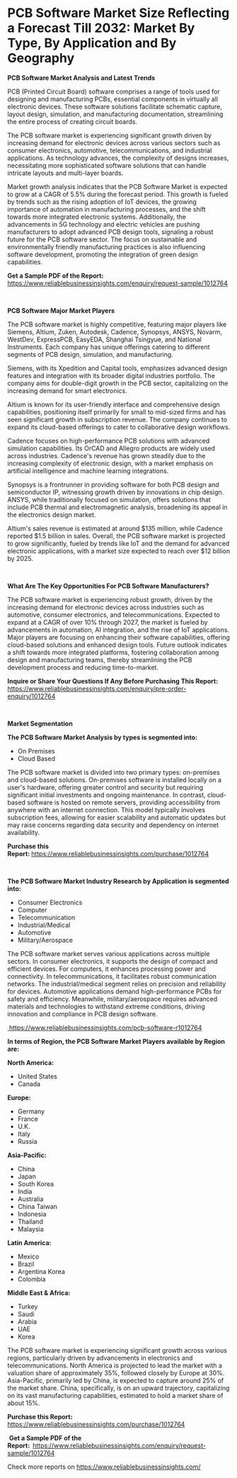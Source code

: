 <p><h1>PCB Software Market Size Reflecting a Forecast Till 2032: Market By Type, By Application and By Geography</h1></p><p><strong>PCB Software Market Analysis and Latest Trends</strong></p>
<p><p>PCB (Printed Circuit Board) software comprises a range of tools used for designing and manufacturing PCBs, essential components in virtually all electronic devices. These software solutions facilitate schematic capture, layout design, simulation, and manufacturing documentation, streamlining the entire process of creating circuit boards.</p><p>The PCB software market is experiencing significant growth driven by increasing demand for electronic devices across various sectors such as consumer electronics, automotive, telecommunications, and industrial applications. As technology advances, the complexity of designs increases, necessitating more sophisticated software solutions that can handle intricate layouts and multi-layer boards.</p><p>Market growth analysis indicates that the PCB Software Market is expected to grow at a CAGR of 5.5% during the forecast period. This growth is fueled by trends such as the rising adoption of IoT devices, the growing importance of automation in manufacturing processes, and the shift towards more integrated electronic systems. Additionally, the advancements in 5G technology and electric vehicles are pushing manufacturers to adopt advanced PCB design tools, signaling a robust future for the PCB software sector. The focus on sustainable and environmentally friendly manufacturing practices is also influencing software development, promoting the integration of green design capabilities.</p></p>
<p><strong>Get a Sample PDF of the Report:&nbsp;</strong> <a href="https://www.reliablebusinessinsights.com/enquiry/request-sample/1012764?utm_campaign=3288&utm_medium=2&utm_source=Github&utm_content=ia&utm_term=06032025&utm_id=pcb-software">https://www.reliablebusinessinsights.com/enquiry/request-sample/1012764</a></p>
<p>&nbsp;</p>
<p><strong>PCB Software Major Market Players</strong></p>
<p><p>The PCB software market is highly competitive, featuring major players like Siemens, Altium, Zuken, Autodesk, Cadence, Synopsys, ANSYS, Novarm, WestDev, ExpressPCB, EasyEDA, Shanghai Tsingyue, and National Instruments. Each company has unique offerings catering to different segments of PCB design, simulation, and manufacturing.</p><p>Siemens, with its Xpedition and Capital tools, emphasizes advanced design features and integration with its broader digital industries portfolio. The company aims for double-digit growth in the PCB sector, capitalizing on the increasing demand for smart electronics.</p><p>Altium is known for its user-friendly interface and comprehensive design capabilities, positioning itself primarily for small to mid-sized firms and has seen significant growth in subscription revenue. The company continues to expand its cloud-based offerings to cater to collaborative design workflows.</p><p>Cadence focuses on high-performance PCB solutions with advanced simulation capabilities. Its OrCAD and Allegro products are widely used across industries. Cadence's revenue has grown steadily due to the increasing complexity of electronic design, with a market emphasis on artificial intelligence and machine learning integrations.</p><p>Synopsys is a frontrunner in providing software for both PCB design and semiconductor IP, witnessing growth driven by innovations in chip design. ANSYS, while traditionally focused on simulation, offers solutions that include PCB thermal and electromagnetic analysis, broadening its appeal in the electronics design market.</p><p>Altium's sales revenue is estimated at around $135 million, while Cadence reported $1.5 billion in sales. Overall, the PCB software market is projected to grow significantly, fueled by trends like IoT and the demand for advanced electronic applications, with a market size expected to reach over $12 billion by 2025.</p></p>
<p>&nbsp;</p>
<p><strong>What Are The Key Opportunities For PCB Software Manufacturers?</strong></p>
<p><p>The PCB software market is experiencing robust growth, driven by the increasing demand for electronic devices across industries such as automotive, consumer electronics, and telecommunications. Expected to expand at a CAGR of over 10% through 2027, the market is fueled by advancements in automation, AI integration, and the rise of IoT applications. Major players are focusing on enhancing their software capabilities, offering cloud-based solutions and enhanced design tools. Future outlook indicates a shift towards more integrated platforms, fostering collaboration among design and manufacturing teams, thereby streamlining the PCB development process and reducing time-to-market.</p></p>
<p><strong>Inquire or Share Your Questions If Any Before Purchasing This Report:</strong> <a href="https://www.reliablebusinessinsights.com/enquiry/pre-order-enquiry/1012764?utm_campaign=3288&utm_medium=2&utm_source=Github&utm_content=ia&utm_term=06032025&utm_id=pcb-software">https://www.reliablebusinessinsights.com/enquiry/pre-order-enquiry/1012764</a></p>
<p>&nbsp;</p>
<p><strong>Market Segmentation</strong></p>
<p><strong>The PCB Software Market Analysis by types is segmented into:</strong></p>
<p><ul><li>On Premises</li><li>Cloud Based</li></ul></p>
<p><p>The PCB software market is divided into two primary types: on-premises and cloud-based solutions. On-premises software is installed locally on a user's hardware, offering greater control and security but requiring significant initial investments and ongoing maintenance. In contrast, cloud-based software is hosted on remote servers, providing accessibility from anywhere with an internet connection. This model typically involves subscription fees, allowing for easier scalability and automatic updates but may raise concerns regarding data security and dependency on internet availability.</p></p>
<p><strong>Purchase this Report:&nbsp;</strong><a href="https://www.reliablebusinessinsights.com/purchase/1012764?utm_campaign=3288&utm_medium=2&utm_source=Github&utm_content=ia&utm_term=06032025&utm_id=pcb-software">https://www.reliablebusinessinsights.com/purchase/1012764</a></p>
<p>&nbsp;</p>
<p><strong>The PCB Software Market Industry Research by Application is segmented into:</strong></p>
<p><ul><li>Consumer Electronics</li><li>Computer</li><li>Telecommunication</li><li>Industrial/Medical</li><li>Automotive</li><li>Military/Aerospace</li></ul></p>
<p><p>The PCB software market serves various applications across multiple sectors. In consumer electronics, it supports the design of compact and efficient devices. For computers, it enhances processing power and connectivity. In telecommunications, it facilitates robust communication networks. The industrial/medical segment relies on precision and reliability for devices. Automotive applications demand high-performance PCBs for safety and efficiency. Meanwhile, military/aerospace requires advanced materials and technologies to withstand extreme conditions, driving innovation and compliance in PCB design software.</p></p>
<p><a href="https://www.reliablebusinessinsights.com/pcb-software-r1012764?utm_campaign=3288&utm_medium=2&utm_source=Github&utm_content=ia&utm_term=06032025&utm_id=pcb-software">&nbsp;https://www.reliablebusinessinsights.com/pcb-software-r1012764</a></p>
<p><strong>In terms of Region, the PCB Software Market Players available by Region are:</strong></p>
<p>
    <p> <strong> North America: </strong>
        <ul>
            <li>United States</li>
            <li>Canada</li>
        </ul>
        </p> 
    <p> <strong> Europe: </strong>
        <ul>
            <li>Germany</li>
            <li>France</li>
            <li>U.K.</li>
            <li>Italy</li>
            <li>Russia</li>
        </ul>
        </p> 
    <p> <strong> Asia-Pacific: </strong>
        <ul>
            <li>China</li>
            <li>Japan</li>
            <li>South Korea</li>
            <li>India</li>
            <li>Australia</li>
            <li>China Taiwan</li>
            <li>Indonesia</li>
            <li>Thailand</li>
            <li>Malaysia</li>
        </ul>
        </p> 
    <p> <strong> Latin America: </strong>
        <ul>
            <li>Mexico</li>
            <li>Brazil</li>
            <li>Argentina Korea</li>
            <li>Colombia</li>
        </ul>
        </p> 
    <p> <strong> Middle East & Africa: </strong>
        <ul>
            <li>Turkey</li>
            <li>Saudi</li>
            <li>Arabia</li>
            <li>UAE</li>
            <li>Korea</li>
        </ul>
    </p>
    </p>
<p><p>The PCB software market is experiencing significant growth across various regions, particularly driven by advancements in electronics and telecommunications. North America is projected to lead the market with a valuation share of approximately 35%, followed closely by Europe at 30%. Asia-Pacific, primarily led by China, is expected to capture around 25% of the market share. China, specifically, is on an upward trajectory, capitalizing on its vast manufacturing capabilities, estimated to hold a market share of about 15%.</p></p>
<p><strong>Purchase this Report: </strong><a href="https://www.reliablebusinessinsights.com/purchase/1012764?utm_campaign=3288&utm_medium=2&utm_source=Github&utm_content=ia&utm_term=06032025&utm_id=pcb-software">https://www.reliablebusinessinsights.com/purchase/1012764</a></p>
<p>&nbsp;<strong>Get a Sample PDF of the Report:&nbsp;&nbsp;</strong><a href="https://www.reliablebusinessinsights.com/enquiry/request-sample/1012764?utm_campaign=3288&utm_medium=2&utm_source=Github&utm_content=ia&utm_term=06032025&utm_id=pcb-software">https://www.reliablebusinessinsights.com/enquiry/request-sample/1012764</a></p>
<p><strong></strong></p>
<p>Check more reports on <a href="https://www.reliablebusinessinsights.com/?utm_campaign=3288&utm_medium=2&utm_source=Github&utm_content=ia&utm_term=06032025&utm_id=pcb-software">https://www.reliablebusinessinsights.com/</a></p>